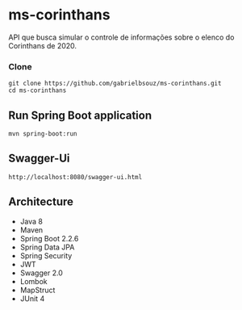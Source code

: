 # ms-corinthans
API que busca simular o controle de informações sobre o elenco do Corinthans de 2020.

### Clone

```console
git clone https://github.com/gabrielbsouz/ms-corinthans.git
cd ms-corinthans
```

## Run Spring Boot application
```
mvn spring-boot:run
```

## Swagger-Ui
```
http://localhost:8080/swagger-ui.html
```

## Architecture

- Java 8
- Maven
- Spring Boot 2.2.6
- Spring Data JPA
- Spring Security
- JWT
- Swagger 2.0
- Lombok
- MapStruct
- JUnit 4
